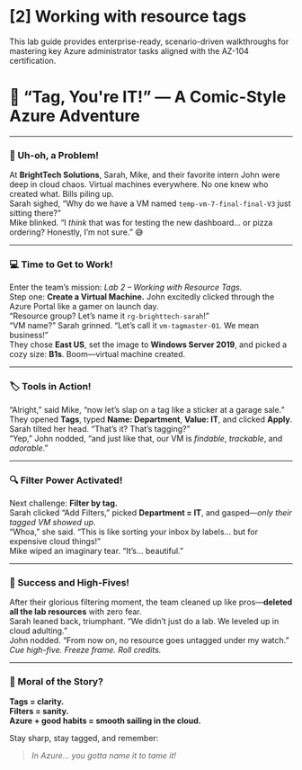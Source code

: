 # [2] Working with resource tags

This lab guide provides enterprise-ready, scenario-driven walkthroughs for mastering key Azure administrator tasks aligned with the AZ-104 certification.

# 🎉 **“Tag, You're IT!” — A Comic-Style Azure Adventure**

---

### 🧩 Uh-oh, a Problem!

At **BrightTech Solutions**, Sarah, Mike, and their favorite intern John were deep in cloud chaos. Virtual machines everywhere. No one knew who created what. Bills piling up.  
Sarah sighed, “Why do we have a VM named `temp-vm-7-final-final-V3` just sitting there?”  
Mike blinked. “I *think* that was for testing the new dashboard... or pizza ordering? Honestly, I’m not sure.” 😅  

---

### 💻 Time to Get to Work!

Enter the team’s mission: *Lab 2 – Working with Resource Tags.*  
Step one: **Create a Virtual Machine.** John excitedly clicked through the Azure Portal like a gamer on launch day.  
“Resource group? Let’s name it `rg-brighttech-sarah`!”  
“VM name?” Sarah grinned. “Let’s call it `vm-tagmaster-01`. We mean business!”  
They chose **East US**, set the image to **Windows Server 2019**, and picked a cozy size: **B1s**. Boom—virtual machine created.

---

### 🏷️ Tools in Action!

“Alright,” said Mike, “now let’s slap on a tag like a sticker at a garage sale.”  
They opened **Tags**, typed **Name: Department**, **Value: IT**, and clicked **Apply**.  
Sarah tilted her head. “That’s it? That’s tagging?”  
“Yep,” John nodded, “and just like that, our VM is *findable*, *trackable*, and *adorable*.”

---

### 🔍 Filter Power Activated!

Next challenge: **Filter by tag.**  
Sarah clicked “Add Filters,” picked **Department = IT**, and gasped—*only their tagged VM showed up*.  
“Whoa,” she said. “This is like sorting your inbox by labels… but for expensive cloud things!”  
Mike wiped an imaginary tear. “It’s… beautiful.”

---

### 🧹 Success and High-Fives!

After their glorious filtering moment, the team cleaned up like pros—**deleted all the lab resources** with zero fear.  
Sarah leaned back, triumphant. “We didn’t just do a lab. We leveled up in cloud adulting.”  
John nodded. “From now on, no resource goes untagged under my watch.”  
*Cue high-five. Freeze frame. Roll credits.*

---

### 🚀 Moral of the Story?

**Tags = clarity.**  
**Filters = sanity.**  
**Azure + good habits = smooth sailing in the cloud.**

Stay sharp, stay tagged, and remember:  
> *In Azure... you gotta name it to tame it!*
